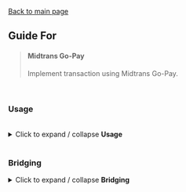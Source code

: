 [Back to main page](../readme.md)

## Guide For

> #### Midtrans Go-Pay
> Implement transaction using Midtrans Go-Pay.

<br />

### Usage

<br />

<details>
<summary>Click to expand / collapse <strong>Usage</strong></summary>

<br />

<img src="./resources/preview.gif"/>

<br />
<br />

```
import React from 'react'
import { NativeModules, Platform, Text, TouchableOpacity, View } from 'react-native'

export default class extends React.Component {
    render() {
        return (
            <View
                style = {{
                    alignItems: 'center',
                    flex: 1,
                    justifyContent: 'center'
                }}
            >
                <TouchableOpacity
                    onPress = {() => this.startGoPayTransaction()}
                    style = {{
                        backgroundColor: 'deepskyblue',
                        borderRadius: 5,
                        padding: 10
                    }}
                >
                    <Text
                        style = {{
                            color: 'white',
                            fontSize: 24,
                            fontWeight: 'bold'
                        }}
                    >
                        Start Midtrans Go-Pay Transaction
                    </Text>
                </TouchableOpacity>
            </View>
        )
    }

    startGoPayTransaction() {
        const token = "YOUR_MIDTRANS_ORDER_TOKEN"

        const MyBridgingTest = NativeModules.MyBridgingTest

        if(Platform.OS == "android") {
            MyBridgingTest.StartGojekAppActivity(
                token,
                (error) => {
                    console.error(error)
                }, 
                (status) => {
                    alert(status)
                }
            )
        } else if(Platform.OS == "ios") {
            MyBridgingTest.StartGojekAppActivity(
                token,
                (error, status) => {
                    if (error) {
                        console.error(error)
                    } else {
                        alert(status)
                    }
                }
            )
        }
    }
}
```
</details>

<br />

### Bridging

<details>
    <summary>Click to expand / collapse <strong>Bridging</strong></summary>

#### Android
<details>
    <summary>Click to expand / collapse <strong>Android Bridging</strong></summary>
    
<br />

1. Add the dependency in **app/build.gradle**

```
dependencies {
    //previous existing dependencies, then...

    implementation 'com.midtrans:uikit:1.21.2' //add this
}
```

2. Add repositories sources in **build.gradle**

```
allprojects {
    repositories {
        //previous existing repositories sources, then...

        maven { url "https://jitpack.io" } //add this if this not added yet
        maven { url "http://dl.bintray.com/pt-midtrans/maven" } //and add this
    }
}
```

3. Register package in **MainApplication.java**

- Import first
```
import com.midtrans.sdk.corekit.callback.TransactionFinishedCallback;
import com.midtrans.sdk.corekit.models.snap.TransactionResult;
import com.midtrans.sdk.uikit.SdkUIFlowBuilder;
```

- Register the package

```packages.add(new MyBridgingTestPackage());```

- Then add this to onCreate function

```
SdkUIFlowBuilder.init()
.setClientKey("MIDTRANS_CLIENT_KEY") //client_key is mandatory
.setContext(this) // context is mandatory
.setTransactionFinishedCallback(new TransactionFinishedCallback() { //set transaction finish callback (sdk callback)
    @Override
    public void onTransactionFinished(TransactionResult transactionResult) {
    }
})
.setMerchantBaseUrl("https://app.midtrans.com/snap/v1/") //set merchant url (required)
.enableLog(true) //enable sdk log (optional)
/*.setColorTheme( //set theme. it will replace theme on snap theme on MAP ( optional)
    CustomColorTheme(
        "#FFE51255",
        "#B61548",
        "#FFE51255"
    )
)*/
.buildSDK();
```

4. Create your bridging package file, for example in **android/app/src/main/java/com/your/packagename/MyBridgingTestPackage.java** like this

```
package com.your.packagename;

import com.facebook.react.ReactPackage;
import com.facebook.react.bridge.NativeModule;
import com.facebook.react.bridge.ReactApplicationContext;
import com.facebook.react.uimanager.ViewManager;

import java.util.ArrayList;
import java.util.Collections;
import java.util.List;

public class MyBridgingTestPackage implements ReactPackage  {
    @Override
    public List<ViewManager> createViewManagers(ReactApplicationContext reactContext) {
        return Collections.emptyList();
    }

    @Override
    public List<NativeModule> createNativeModules(ReactApplicationContext reactContext) {
        List<NativeModule> modules = new ArrayList<>();

        modules.add(new MyBridgingTest(reactContext));

        return modules;
    }

}
```

5. Create your bridging handling file, for example in **android/app/src/main/java/com/your/packagename/MyBridgingTest.java** you can copy the functional feature from this

```
package com.your.packagename;

import android.app.Activity;
import android.content.Intent;
import android.net.Uri;
import android.util.Log;

import com.facebook.react.bridge.ActivityEventListener;
import com.facebook.react.bridge.ReactApplicationContext;
import com.facebook.react.bridge.ReactContextBaseJavaModule;
import com.facebook.react.bridge.ReactMethod;
import com.facebook.react.bridge.Callback;

import com.midtrans.sdk.corekit.callback.GetTransactionStatusCallback;
import com.midtrans.sdk.corekit.callback.TransactionCallback;
import com.midtrans.sdk.corekit.core.MidtransSDK;
import com.midtrans.sdk.corekit.models.TransactionResponse;
import com.midtrans.sdk.corekit.models.snap.TransactionStatusResponse;

public class MyBridgingTest extends ReactContextBaseJavaModule implements ActivityEventListener {
    Callback activityCallback;

    public MyBridgingTest(
        ReactApplicationContext reactContext
    ) {
        super(reactContext);

        reactContext.addActivityEventListener(this);
    }

    @ReactMethod
    public void StartGojekAppActivity(
        String token,
        Callback errorCallback,
        Callback successCallback
    ) {
        try {
            activityCallback = successCallback;

            MidtransSDK.getInstance().setAuthenticationToken(token);

            MidtransSDK.getInstance().paymentUsingGoPay(token, new TransactionCallback() {
                @Override
                public void onSuccess(TransactionResponse transactionResponse) {
                    Intent intent = new Intent(Intent.ACTION_VIEW, Uri.parse(transactionResponse.getDeeplinkUrl()));
                    getReactApplicationContext().startActivityForResult(intent, 100, null);
                }

                @Override
                public void onFailure(TransactionResponse transactionResponse, String s) {

                }

                @Override
                public void onError(Throwable throwable) {

                }
            });

        } catch (Exception e) {
            errorCallback.invoke(e.getMessage());
        }
    }

    @Override
    public String getName() {
        return "MyBridgingTest";
    }


    @Override
    public void onActivityResult(Activity activity, int requestCode, int resultCode, Intent data) {

        if(requestCode == 100) {

            String token = MidtransSDK.getInstance().readAuthenticationToken();

            MidtransSDK.getInstance().getTransactionStatus(token, new GetTransactionStatusCallback() {
                @Override
                public void onSuccess(TransactionStatusResponse transactionStatusResponse) {
                    activityCallback.invoke("Success");
                }

                @Override
                public void onFailure(TransactionStatusResponse transactionStatusResponse, String s) {
                    activityCallback.invoke("Failure");
                }

                @Override
                public void onError(Throwable throwable) {
                    activityCallback.invoke("Error");
                }
            });
        }
    }

    @Override
    public void onNewIntent(Intent intent) {

    }
}
```
</details>

#### iOS
<details>
    <summary>Click to expand / collapse <strong>iOS Bridging</strong></summary>

<br />

1. Add to Podfile

```
pod 'MidtransCoreKit'
pod 'MidtransKit'
```

2. Then ```pod install```

3. At AppDelegate.m add imports

```
#import <MidtransKit/MidtransKit.h>
#import "MyBridgingTest.h"
```

4. Still in AppDelegate.m, in the top at didFinishLaunchingWithOptions function add

```
[CONFIG setClientKey:@"MIDTRANS_CLIENT_KEY"
    environment: MidtransServerEnvironmentProduction
merchantServerURL:@"https://app.midtrans.com/snap/v1/"];
```

5. Create bridging file, for example named **MyBridgingTest.m** 

```
#import "MyBridgingTest.h"

#import <React/RCTLog.h>
#import <MidtransKit/MidtransKit.h>
#import "AppDelegate.h"

@implementation MyBridgingTest

RCTResponseSenderBlock myCallback;

- (dispatch_queue_t)methodQueue
{
  return dispatch_get_main_queue();
}

RCT_EXPORT_MODULE();

RCT_EXPORT_METHOD(
                  StartGojekAppActivity:(NSString *)token
                  callback:(RCTResponseSenderBlock)callback
                  ) {
  myCallback = callback;

  AppDelegate* appDelegate = (AppDelegate*)[[UIApplication sharedApplication]delegate];
  [[MidtransMerchantClient shared] requestTransacationWithCurrentToken:token completion:^(MidtransTransactionTokenResponse * _Nullable regenerateToken, NSError * _Nullable error) {
    MidtransUIPaymentViewController *paymentVC =
    [[MidtransUIPaymentViewController alloc] initWithToken:regenerateToken
                                         andPaymentFeature:MidtransPaymentFeatureGOPAY];

    paymentVC.paymentDelegate = self;
    [appDelegate.window.rootViewController presentViewController:paymentVC animated:YES completion:nil];
  }];

  //    dispatch_async(dispatch_get_main_queue(), ^{
  //
  //    });
}

#pragma mark - MidtransUIPaymentViewControllerDelegate

- (void)paymentViewController:(MidtransUIPaymentViewController *)viewController paymentFailed:(NSError *)error {
  myCallback(@[[NSNull null], @"Error"]);
}

- (void)paymentViewController:(MidtransUIPaymentViewController *)viewController paymentPending:(MidtransTransactionResult *)result {
  //  myCallback(@[[NSNull null], @"Pending"]);
}

- (void)paymentViewController:(MidtransUIPaymentViewController *)viewController paymentSuccess:(MidtransTransactionResult *)result {
  myCallback(@[[NSNull null], @"Success"]);
}

- (void)paymentViewController:(MidtransUIPaymentViewController *)viewController saveCard:(MidtransMaskedCreditCard *)result {

}

- (void)paymentViewController:(MidtransUIPaymentViewController *)viewController saveCardFailed:(NSError *)error {

}

- (void)paymentViewController_paymentCanceled:(MidtransUIPaymentViewController *)viewController {

}

@end
```

6. Then create the header of the briging file, for example named **MyBridgingTest.h** 

```
#if __has_include("RCTBridgeModule.h")
#import "RCTBridgeModule.h"
#else
#import <React/RCTBridgeModule.h>
#endif

#import <UIKit/UIKit.h>
#import <Foundation/Foundation.h>
#import <MidtransKit/MidtransKit.h>

@interface MyBridgingTest : UIViewController <RCTBridgeModule, MidtransUIPaymentViewControllerDelegate>

@end
```
</details>
</details>
